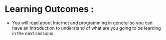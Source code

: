 
# Learning Outcomes :

* You will read about Internet and programming in general so you can have an Introduction to understand of what are you going to be learning in the next sessions.